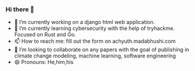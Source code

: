 ### Hi there 👋

- 🔭 I’m currently working on a django html web application. 
- 🌱 I’m currently learning cybersecurity with the help of tryhackme. Focused on Rust and Go.
- 📫 How to reach me: fill out the form on achyuth.madabhushi.com
- 👯 I’m looking to collaborate on any papers with the goal of publishing in climate change modeling, machine learning, software engineering 
- 😄 Pronouns: He,him,his

<!--
**amadabhu/amadabhu** is a ✨ _special_ ✨ repository because its `README.md` (this file) appears on your GitHub profile.

Here are some ideas to get you started:

- 🔭 I’m currently working on ...
- 🌱 I’m currently learning ...
- 👯 I’m looking to collaborate on ...
- 🤔 I’m looking for help with ...
- 💬 Ask me about ...
- 📫 How to reach me: ...
- 😄 Pronouns: ...
- ⚡ Fun fact: ...
-->
